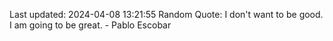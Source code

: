 Last updated: 2024-04-08 13:21:55
Random Quote: I don't want to be good. I am going to be great. - Pablo Escobar